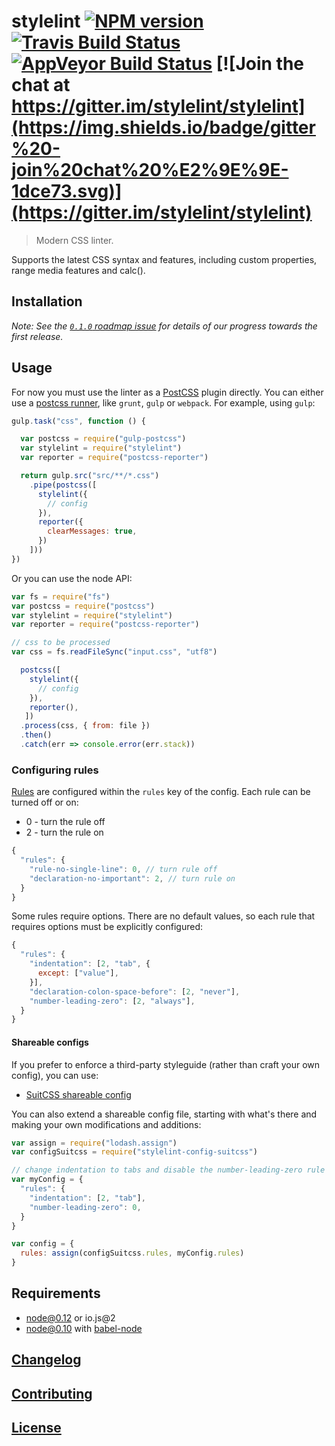 # stylelint [![NPM version](http://img.shields.io/npm/v/stylelint.svg)](https://www.npmjs.org/package/stylelint) [![Travis Build Status](https://img.shields.io/travis/stylelint/stylelint/master.svg?label=unix%20build)](https://travis-ci.org/stylelint/stylelint) [![AppVeyor Build Status](https://img.shields.io/appveyor/ci/MoOx/stylelint/master.svg?label=windows%20build)](https://ci.appveyor.com/project/MoOx/stylelint) [![Join the chat at https://gitter.im/stylelint/stylelint](https://img.shields.io/badge/gitter%20-join%20chat%20%E2%9E%9E-1dce73.svg)](https://gitter.im/stylelint/stylelint)

> Modern CSS linter.

Supports the latest CSS syntax and features, including custom properties, range media features and calc().

## Installation

*Note: See the [`0.1.0` roadmap issue](https://github.com/stylelint/stylelint/issues/15) for details of our progress towards the first release.*

## Usage

For now you must use the linter as a [PostCSS](https://github.com/postcss/postcss#usage) plugin directly. You can either use a [postcss runner](https://github.com/postcss/postcss#usage), like `grunt`, `gulp` or `webpack`. For example, using `gulp`:

```js
gulp.task("css", function () {

  var postcss = require("gulp-postcss")
  var stylelint = require("stylelint")
  var reporter = require("postcss-reporter")

  return gulp.src("src/**/*.css")
    .pipe(postcss([
      stylelint({
        // config
      }),
      reporter({
        clearMessages: true,
      })
    ]))
})
```

Or you can use the node API:

```js
var fs = require("fs")
var postcss = require("postcss")
var stylelint = require("stylelint")
var reporter = require("postcss-reporter")

// css to be processed
var css = fs.readFileSync("input.css", "utf8")

  postcss([
    stylelint({
      // config
    }),
    reporter(),
   ])
  .process(css, { from: file })
  .then()
  .catch(err => console.error(err.stack))
```

### Configuring rules

[Rules](docs/rules.md) are configured within the `rules` key of the config. Each rule can be turned off or on:

* 0 - turn the rule off
* 2 - turn the rule on

```js
{
  "rules": {
    "rule-no-single-line": 0, // turn rule off
    "declaration-no-important": 2, // turn rule on
  }
}
```

Some rules require options. There are no default values, so each rule that requires options must be explicitly configured:

```js
{
  "rules": {
    "indentation": [2, "tab", {
      except: ["value"],
    }],
    "declaration-colon-space-before": [2, "never"],
    "number-leading-zero": [2, "always"],
  }
}
```

#### Shareable configs

If you prefer to enforce a third-party styleguide (rather than craft your own config), you can use:

* [SuitCSS shareable config](https://github.com/stylelint/stylelint-config-suitcss)

You can also extend a shareable config file, starting with what's there and making your own modifications and additions:

```js
var assign = require("lodash.assign")
var configSuitcss = require("stylelint-config-suitcss")

// change indentation to tabs and disable the number-leading-zero rule
var myConfig = {
  "rules": {
    "indentation": [2, "tab"],
    "number-leading-zero": 0,
  }
}

var config = {
  rules: assign(configSuitcss.rules, myConfig.rules)
}
```

## Requirements

* node@0.12 or io.js@2
* node@0.10 with [babel-node](http://babeljs.io/docs/usage/cli/#babel-node)

## [Changelog](CHANGELOG.md)

## [Contributing](CONTRIBUTING.md)

## [License](LICENSE)
